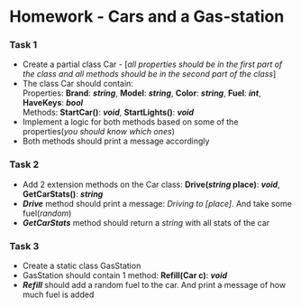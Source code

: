 # Homework - Cars and a Gas-station
### Task 1
* Create a partial class Car - [*all properties should be in the first part of the class and all methods should be in the second part of the class*] <br />
* The class Car should contain: <br />
Properties: **Brand**: ***string***, **Model**: ***string***, **Color**: ***string***, **Fuel**: ***int***, **HaveKeys**: ***bool*** <br />
Methods: **StartCar()**: ***void***, **StartLights()**: ***void*** <br />
* Implement a logic for both methods based on some of the properties(*you should know which ones*) <br />
* Both methods should print a message accordingly <br />

### Task 2
* Add 2 extension methods on the Car class: **Drive(***string*** place)**: ***void***, **GetCarStats()**: ***string*** <br />
* ***Drive*** method should print a message: *Driving to [place]*. And take some fuel(*random*) <br />
* ***GetCarStats*** method should return a *string* with all stats of the car <br />

### Task 3
* Create a static class GasStation <br />
* GasStation should contain 1 method: **Refill(Car c)**: ***void*** <br />
* ***Refill*** should add a random fuel to the car. And print a message of how much fuel is added <br />
